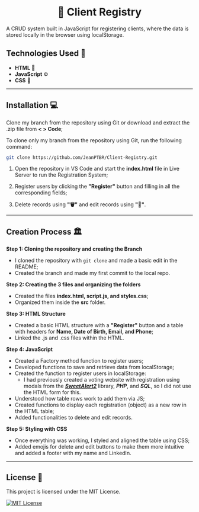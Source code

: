 <h1 align="center">📝 Client Registry</h1>

A CRUD system built in JavaScript for registering clients, where the data is stored locally in the browser using localStorage.

## Technologies Used 🔧
- __HTML__ 📝
- __JavaScript__ ⚙️
- __CSS__ 💄

___

## Installation 💻
Clone my branch from the repository using Git or download and extract the .zip file from **< > Code**;

To clone only my branch from the repository using Git, run the following command:
```sh
git clone https://github.com/JeanPTBR/Client-Registry.git
```
1. Open the repository in VS Code and start the **index.html** file in Live Server to run the Registration System;

2. Register users by clicking the **"Register"** button and filling in all the corresponding fields;

3. Delete records using **"🗑️"** and edit records using **"📝️"**.

___

## Creation Process 🏛️
**Step 1: Cloning the repository and creating the Branch**
- I cloned the repository with ``git clone`` and made a basic edit in the README;
- Created the branch and made my first commit to the local repo.

**Step 2: Creating the 3 files and organizing the folders**
- Created the files **index.html, script.js, and styles.css**;
- Organized them inside the **src** folder.

**Step 3: HTML Structure**
- Created a basic HTML structure with a **"Register"** button and a table with headers for **Name, Date of Birth, Email, and Phone**;
- Linked the .js and .css files within the HTML.

**Step 4: JavaScript**
- Created a Factory method function to register users;
- Developed functions to save and retrieve data from localStorage;
- Created the function to register users in localStorage:
    - I had previously created a voting website with registration using modals from the [___SweetAlert2___](https://sweetalert2.github.io/) library, ___PHP___, and ___SQL___, so I did not use the HTML form for this.
- Understood how table rows work to add them via JS;
- Created functions to display each registration (object) as a new row in the HTML table;
- Added functionalities to delete and edit records.

**Step 5: Styling with CSS**
- Once everything was working, I styled and aligned the table using CSS;
- Added emojis for delete and edit buttons to make them more intuitive and added a footer with my name and LinkedIn.

___

## License 📝
This project is licensed under the MIT License.  

[![MIT License](https://img.shields.io/badge/license-MIT-blue.svg)](https://opensource.org/licenses/MIT)  
